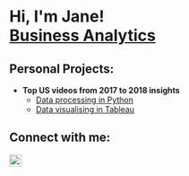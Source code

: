 <h1>Hi, I'm Jane!  <br/><a href="https://www.linkedin.com/in/janenguyen-nttp/">Business Analytics</a>

<h2>Personal Projects:</h2>

- <b>Top US videos from 2017 to 2018 insights</b>
  - [Data processing in Python](https://colab.research.google.com/drive/19o3VKdPRYgxAwq2hcNRF2VMsFIq-Jrro?usp=sharing)
  - [Data visualising in Tableau](https://public.tableau.com/views/Top1000highestviewedvideosintheUSfrom2017to2018insights/Dashboard1?:language=en-US&:sid=&:redirect=auth&:display_count=n&:origin=viz_share_link)
    

<h2>Connect with me:</h2>

[<img align="left" alt="JaneNguyen | LinkedIn" width="22px" src="https://cdn.jsdelivr.net/npm/simple-icons@v3/icons/linkedin.svg" />][linkedin]

[linkedin]: https://linkedin.com/in/janenguyen-nttp

<!--
